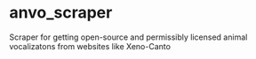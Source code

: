 # anvo_scraper
Scraper for getting open-source and permissibly licensed animal vocalizatons from websites like Xeno-Canto
